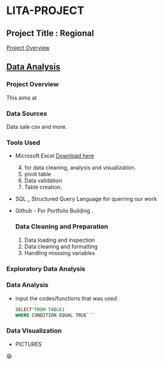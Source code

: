 # LITA-PROJECT
## Project Title : Regional 


[Project Overview](#project-overview)

[Data Analysis](#data-analysis)
---
### Project Overview
This aims at 

### Data Sources
Data sale csv and more.

### Tools Used
- Microsoft Excel [Download here](https://www.microsoft.com)

   4. for data cleaning, analysis and visualization.
   1. pivot table
   2. Data validation
   3. Table creation.
      
- SQL _ Structured Query Language for querring our work
- Github - For Portfolio Building .

  ### Data Cleaning and Preparation

   1. Data loading and inspection
   2. Data cleaning and formatting
   3. Handling misssing variables

 ### Exploratory Data Analysis


### Data Analysis
 - input the codes/functions that was used
   ```SQL
   SELECT"FROM TABLE1
   WHERE CONDITION EQUAL TRUE```
   
### Data Visualization

- PICTURES

😆

